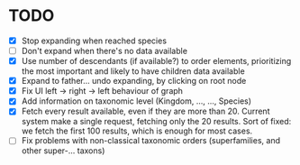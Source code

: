 TODO
=======

- [x] Stop expanding when reached species
- [ ] Don't expand when there's no data available
- [X] Use number of descendants (if available?) to order elements, prioritizing the most important and likely to have children data available
- [x] Expand to father... undo expanding, by clicking on root node
- [x] Fix UI left -> right -> left behaviour of graph
- [x] Add information on taxonomic level (Kingdom, ..., ..., Species)
- [x] Fetch every result available, even if they are more than 20. Current system make a single request, fetching only the 20 results. Sort of fixed: we fetch the first 100 results, which is enough for most cases.
- [ ] Fix problems with non-classical taxonomic orders (superfamilies, and other super-... taxons)